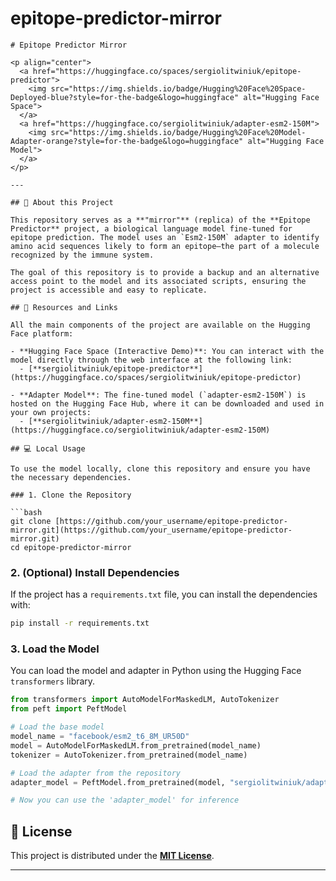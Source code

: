 # epitope-predictor-mirror

````
# Epitope Predictor Mirror

<p align="center">
  <a href="https://huggingface.co/spaces/sergiolitwiniuk/epitope-predictor">
    <img src="https://img.shields.io/badge/Hugging%20Face%20Space-Deployed-blue?style=for-the-badge&logo=huggingface" alt="Hugging Face Space">
  </a>
  <a href="https://huggingface.co/sergiolitwiniuk/adapter-esm2-150M">
    <img src="https://img.shields.io/badge/Hugging%20Face%20Model-Adapter-orange?style=for-the-badge&logo=huggingface" alt="Hugging Face Model">
  </a>
</p>

---

## 🧐 About this Project

This repository serves as a **"mirror"** (replica) of the **Epitope Predictor** project, a biological language model fine-tuned for epitope prediction. The model uses an `Esm2-150M` adapter to identify amino acid sequences likely to form an epitope—the part of a molecule recognized by the immune system.

The goal of this repository is to provide a backup and an alternative access point to the model and its associated scripts, ensuring the project is accessible and easy to replicate.

## 🚀 Resources and Links

All the main components of the project are available on the Hugging Face platform:

- **Hugging Face Space (Interactive Demo)**: You can interact with the model directly through the web interface at the following link:
  - [**sergiolitwiniuk/epitope-predictor**](https://huggingface.co/spaces/sergiolitwiniuk/epitope-predictor)

- **Adapter Model**: The fine-tuned model (`adapter-esm2-150M`) is hosted on the Hugging Face Hub, where it can be downloaded and used in your own projects:
  - [**sergiolitwiniuk/adapter-esm2-150M**](https://huggingface.co/sergiolitwiniuk/adapter-esm2-150M)

## 💻 Local Usage

To use the model locally, clone this repository and ensure you have the necessary dependencies.

### 1. Clone the Repository

```bash
git clone [https://github.com/your_username/epitope-predictor-mirror.git](https://github.com/your_username/epitope-predictor-mirror.git)
cd epitope-predictor-mirror
````

### 2\. (Optional) Install Dependencies

If the project has a `requirements.txt` file, you can install the dependencies with:

```bash
pip install -r requirements.txt
```

### 3\. Load the Model

You can load the model and adapter in Python using the Hugging Face `transformers` library.

```python
from transformers import AutoModelForMaskedLM, AutoTokenizer
from peft import PeftModel

# Load the base model
model_name = "facebook/esm2_t6_8M_UR50D"
model = AutoModelForMaskedLM.from_pretrained(model_name)
tokenizer = AutoTokenizer.from_pretrained(model_name)

# Load the adapter from the repository
adapter_model = PeftModel.from_pretrained(model, "sergiolitwiniuk/adapter-esm2-150M")

# Now you can use the 'adapter_model' for inference
```

## 📜 License

This project is distributed under the [**MIT License**](https://opensource.org/licenses/MIT).

-----

```
```
